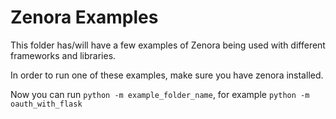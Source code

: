 # Zenora Examples

This folder has/will have a few examples of Zenora being used with different frameworks and libraries.

In order to run one of these examples, make sure you have zenora installed.

Now you can run `python -m example_folder_name`, for example `python -m oauth_with_flask`
